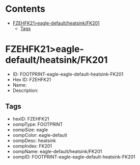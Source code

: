 



Contents
========

* [FZEHFK21>eagle-default/heatsink/FK201](#fzehfk21eagle-defaultheatsinkfk201)
	* [Tags](#tags)

# FZEHFK21>eagle-default/heatsink/FK201

- ID: FOOTPRINT-eagle-eagle-default-heatsink-FK201
- Hex ID: FZEHFK21
- Name: 
- Description: 

## Tags

- hexID: FZEHFK21
- oompType: FOOTPRINT
- oompSize: eagle
- oompColor: eagle-default
- oompDesc: heatsink
- oompIndex: FK201
- oompName: eagle-default/heatsink/FK201
- oompID: FOOTPRINT-eagle-eagle-default-heatsink-FK201
